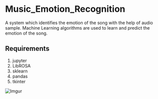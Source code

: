 # Music_Emotion_Recognition

A system which identifies the emotion of the song with the help of audio sample. Machine Learning algorithms are used to learn and predict the emotion of the song.

## Requirements
1.  jupyter
2.  LibROSA
3.  sklearn
4.  pandas
5.  tkinter


![Imgur](https://imgur.com/EYAYwHJ)
